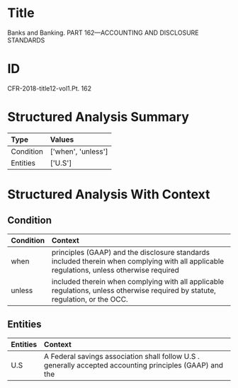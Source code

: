# Title

 Banks and Banking. PART 162—ACCOUNTING AND DISCLOSURE STANDARDS


# ID

 CFR-2018-title12-vol1.Pt. 162


# Structured Analysis Summary

| Type      | Values             |
|:----------|:-------------------|
| Condition | ['when', 'unless'] |
| Entities  | ['U.S']            |


# Structured Analysis With Context

 


## Condition

| Condition   | Context                                                                                                                                   |
|:------------|:------------------------------------------------------------------------------------------------------------------------------------------|
| when        | principles (GAAP) and the disclosure standards included therein when complying with all applicable regulations, unless otherwise required |
| unless      | included therein when complying with all applicable regulations, unless  otherwise required by statute, regulation, or the OCC.           |


## Entities

| Entities   | Context                                                                                                   |
|:-----------|:----------------------------------------------------------------------------------------------------------|
| U.S        | A Federal savings association shall follow  U.S . generally accepted accounting principles (GAAP) and the |


